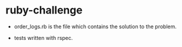 # ruby-challenge

- order_logs.rb is the file which contains the solution to the problem.

- tests written with rspec.
